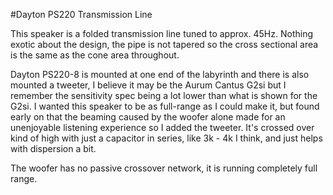 #Dayton PS220 Transmission Line

This speaker is a folded transmission line tuned to approx. 45Hz. Nothing exotic about the design, the pipe is not tapered so the cross sectional area is the same as the cone area throughout.

Dayton PS220-8 is mounted at one end of the labyrinth and there is also mounted a tweeter, I believe it may be the Aurum Cantus G2si but I remember the sensitivity spec being a lot lower than what is shown for the G2si. I wanted this speaker to be as full-range as I could make it, but found early on that the beaming caused by the woofer alone made for an unenjoyable listening experience so I added the tweeter. It's crossed over kind of high with just a capacitor in series, like 3k - 4k I think, and just helps with dispersion a bit.

The woofer has no passive crossover network, it is running completely full range.